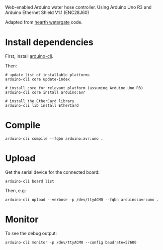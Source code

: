 
Web-enabled Arduino water hose controller.
Using Arduino Uno R3 and Arduino Ethernet Shield V1.1 (ENC28J60)

Adapted from [hearth watergate](https://github.com/hearthhouse/watergate) code.

# Install dependencies

First, install [arduino-cli](https://arduino.github.io/arduino-cli/0.35/installation/).

Then:

```
# update list of installable platforms
arduino-cli core update-index

# install core for relevant platform (assuming Arduino Uno R3)
arduino-cli core install arduino:avr

# install the EtherCard library
arduino-cli lib install EtherCard
```

# Compile

```
arduino-cli compile --fqbn arduino:avr:uno .
```

# Upload

Get the serial device for the connected board:

```
arduino-cli board list
```

Then, e.g:

```
arduino-cli upload --verbose -p /dev/ttyACM0 --fqbn arduino:avr:uno .
```

# Monitor

To see the debug output:

```
arduino-cli monitor -p /dev/ttyACM0 --config baudrate=57600
```